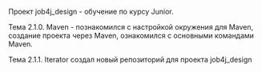 
Проект job4j_design - обучение по курсу Junior.

Тема 2.1.0. Maven - 
 познакомился с настройкой окружения для Maven,
 создание проекта через Maven,
 ознакомился с основными командами Maven.

Тема 2.1.1. Iterator
 создал новый репозиторий для  проекта job4j_design
 


